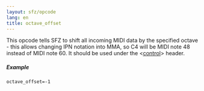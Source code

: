 ```yaml
---
layout: sfz/opcode
lang: en
title: octave_offset
---
```

This opcode tells SFZ to shift all incoming MIDI data by the specified octave -
this allows changing IPN notation into MMA, so C4 will be MIDI note 48 instead
of MIDI note 60. It should be used under the <[control](/headers/control)> header.

##### Example

```
octave_offset=-1
```
